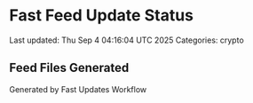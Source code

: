 # Fast Feed Update Status
Last updated: Thu Sep  4 04:16:04 UTC 2025
Categories: crypto

## Feed Files Generated

Generated by Fast Updates Workflow
